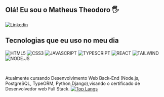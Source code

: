 ## Olá! Eu sou o Matheus Theodoro 🖐️

[![Linkedin](https://img.shields.io/badge/LinkedIn-0077B5?style=for-the-badge&logo=linkedin&logoColor=white)](https://www.linkedin.com/in/matheus-theodoro-0aab6b241/)

## Tecnologias que eu uso no meu dia

<div style='display: inline_block'>
<img align="center" alt='HTML5' src='https://img.shields.io/badge/HTML5-E34F26?style=for-the-badge&logo=html5&logoColor=white'/>
<img align="center" alt='CSS3' src='https://img.shields.io/badge/CSS3-1572B6?style=for-the-badge&logo=css3&logoColor=white'/>
<img align="center" alt='JAVASCRIPT' src='https://img.shields.io/badge/JavaScript-323330?style=for-the-badge&logo=javascript&logoColor=F7DF1E'/>
<img align="center" alt='TYPESCRIPT' src='https://img.shields.io/badge/TypeScript-007ACC?style=for-the-badge&logo=typescript&logoColor=white'/>
<img align="center" alt='REACT' src='https://img.shields.io/badge/React-20232A?style=for-the-badge&logo=react&logoColor=61DAFB'/>
<img align="center" alt='TAILWIND' src='https://img.shields.io/badge/Tailwind_CSS-38B2AC?style=for-the-badge&logo=tailwind-css&logoColor=white'/>
<img align="center" alt='NODE.JS' src='https://img.shields.io/badge/Node.js-43853D?style=for-the-badge&logo=node.js&logoColor=white'/>



 <br/></div>
 
Atualmente cursando Desenvolvimento Web Back-End (Node.js, PostgreSQL, TypeORM, Python,Django),visando o certificado de Desenvolvedor web Full Stack.
[![Top Langs](https://github-readme-stats.vercel.app/api/top-langs/?username=Matheustdl&layout=donut&theme=radical)](https://github.com/Matheustdl/github-readme-stats)




